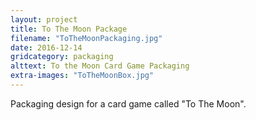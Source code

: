 ```yaml
---
layout: project
title: To The Moon Package
filename: "ToTheMoonPackaging.jpg"
date: 2016-12-14
gridcategory: packaging
alttext: To the Moon Card Game Packaging
extra-images: "ToTheMoonBox.jpg"
---
```

Packaging design for a card game called "To The Moon".
